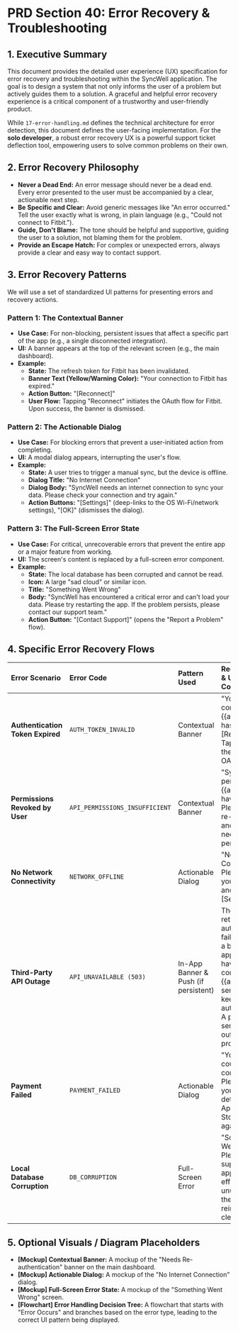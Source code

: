 # PRD Section 40: Error Recovery & Troubleshooting

## 1. Executive Summary

This document provides the detailed user experience (UX) specification for error recovery and troubleshooting within the SyncWell application. The goal is to design a system that not only informs the user of a problem but actively guides them to a solution. A graceful and helpful error recovery experience is a critical component of a trustworthy and user-friendly product.

While `17-error-handling.md` defines the technical architecture for error detection, this document defines the user-facing implementation. For the **solo developer**, a robust error recovery UX is a powerful support ticket deflection tool, empowering users to solve common problems on their own.

## 2. Error Recovery Philosophy

*   **Never a Dead End:** An error message should never be a dead end. Every error presented to the user must be accompanied by a clear, actionable next step.
*   **Be Specific and Clear:** Avoid generic messages like "An error occurred." Tell the user exactly what is wrong, in plain language (e.g., "Could not connect to Fitbit.").
*   **Guide, Don't Blame:** The tone should be helpful and supportive, guiding the user to a solution, not blaming them for the problem.
*   **Provide an Escape Hatch:** For complex or unexpected errors, always provide a clear and easy way to contact support.

## 3. Error Recovery Patterns

We will use a set of standardized UI patterns for presenting errors and recovery actions.

### Pattern 1: The Contextual Banner

*   **Use Case:** For non-blocking, persistent issues that affect a specific part of the app (e.g., a single disconnected integration).
*   **UI:** A banner appears at the top of the relevant screen (e.g., the main dashboard).
*   **Example:**
    *   **State:** The refresh token for Fitbit has been invalidated.
    *   **Banner Text (Yellow/Warning Color):** "Your connection to Fitbit has expired."
    *   **Action Button:** "[Reconnect]"
    *   **User Flow:** Tapping "Reconnect" initiates the OAuth flow for Fitbit. Upon success, the banner is dismissed.

### Pattern 2: The Actionable Dialog

*   **Use Case:** For blocking errors that prevent a user-initiated action from completing.
*   **UI:** A modal dialog appears, interrupting the user's flow.
*   **Example:**
    *   **State:** A user tries to trigger a manual sync, but the device is offline.
    *   **Dialog Title:** "No Internet Connection"
    *   **Dialog Body:** "SyncWell needs an internet connection to sync your data. Please check your connection and try again."
    *   **Action Buttons:** "[Settings]" (deep-links to the OS Wi-Fi/network settings), "[OK]" (dismisses the dialog).

### Pattern 3: The Full-Screen Error State

*   **Use Case:** For critical, unrecoverable errors that prevent the entire app or a major feature from working.
*   **UI:** The screen's content is replaced by a full-screen error component.
*   **Example:**
    *   **State:** The local database has been corrupted and cannot be read.
    *   **Icon:** A large "sad cloud" or similar icon.
    *   **Title:** "Something Went Wrong"
    *   **Body:** "SyncWell has encountered a critical error and can't load your data. Please try restarting the app. If the problem persists, please contact our support team."
    *   **Action Button:** "[Contact Support]" (opens the "Report a Problem" flow).

## 4. Specific Error Recovery Flows

| Error Scenario | Error Code | Pattern Used | Recovery Flow & User Communication |
| :--- | :--- | :--- | :--- |
| **Authentication Token Expired**| `AUTH_TOKEN_INVALID` | Contextual Banner | "Your connection to {{appName}} has expired. [Reconnect]". Tapping takes the user to the OAuth flow. |
| **Permissions Revoked by User**| `API_PERMISSIONS_INSUFFICIENT` | Contextual Banner | "SyncWell's permissions for {{appName}} have changed. Please tap to re-authorize and grant the necessary permissions." |
| **No Network Connectivity** | `NETWORK_OFFLINE` | Actionable Dialog | "No Internet Connection. Please check your connection and try again. [Settings] [OK]" |
| **Third-Party API Outage** | `API_UNAVAILABLE (503)` | In-App Banner & Push (if persistent) | The app will retry automatically. If failures persist, a banner appears: "We're having trouble connecting to {{appName}}'s servers. We will keep trying automatically." A push may be sent if the outage is prolonged. |
| **Payment Failed** | `PAYMENT_FAILED` | Actionable Dialog | "Your payment could not be completed. Please check your payment details in the App Store / Play Store and try again." |
| **Local Database Corruption**| `DB_CORRUPTION` | Full-Screen Error | "Something Went Wrong. Please contact support." The app is effectively unusable until the user reinstalls or clears app data. |

## 5. Optional Visuals / Diagram Placeholders
*   **[Mockup] Contextual Banner:** A mockup of the "Needs Re-authentication" banner on the main dashboard.
*   **[Mockup] Actionable Dialog:** A mockup of the "No Internet Connection" dialog.
*   **[Mockup] Full-Screen Error State:** A mockup of the "Something Went Wrong" screen.
*   **[Flowchart] Error Handling Decision Tree:** A flowchart that starts with "Error Occurs" and branches based on the error type, leading to the correct UI pattern being displayed.
